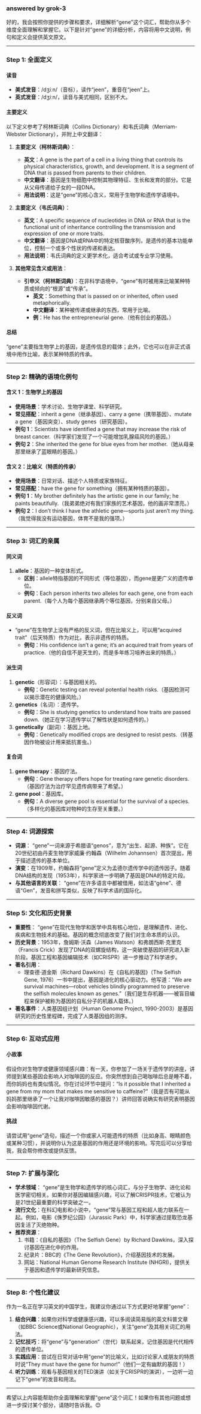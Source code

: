 ### answered by grok-3
好的，我会按照你提供的步骤和要求，详细解析“gene”这个词汇，帮助你从多个维度全面理解和掌握它。以下是针对“gene”的详细分析，内容将用中文说明，例句和定义会提供英文原文。

---

### Step 1: 全面定义

#### 读音
- **美式发音**：/dʒiːn/（音标），读作“jeen”，重音在“jeen”上。
- **英式发音**：/dʒiːn/，读音与美式相同，区别不大。

#### 主要定义
以下定义参考了柯林斯词典（Collins Dictionary）和韦氏词典（Merriam-Webster Dictionary），并附上中文翻译：

1. **主要定义（柯林斯词典）**：
   - **英文**：A gene is the part of a cell in a living thing that controls its physical characteristics, growth, and development. It is a segment of DNA that is passed from parents to their children.
   - **中文翻译**：基因是生物细胞中控制其物理特征、生长和发育的部分。它是从父母传递给子女的一段DNA。
   - **用法说明**：这是“gene”的核心含义，常用于生物学和遗传学语境中。

2. **主要定义（韦氏词典）**：
   - **英文**：A specific sequence of nucleotides in DNA or RNA that is the functional unit of inheritance controlling the transmission and expression of one or more traits.
   - **中文翻译**：基因是DNA或RNA中的特定核苷酸序列，是遗传的基本功能单位，控制一个或多个性状的传递和表达。
   - **用法说明**：韦氏词典的定义更学术化，适合考试或专业学习使用。

3. **其他常见含义或用法**：
   - **引申义（柯林斯词典）**：在非科学语境中，“gene”有时被用来比喻某种特质或倾向的“根源”或“传承”。
     - **英文**：Something that is passed on or inherited, often used metaphorically.
     - **中文翻译**：某种被传递或继承的东西，常用于比喻。
     - **例**：He has the entrepreneurial gene.（他有创业的基因。）

#### 总结
“gene”主要指生物学上的基因，是遗传信息的载体；此外，它也可以在非正式语境中用作比喻，表示某种特质的传承。

---

### Step 2: 精确的语境化例句

#### 含义 1：生物学上的基因
- **使用场景**：学术讨论、生物学课堂、科学研究。
- **常见搭配**：inherit a gene（继承基因）、carry a gene（携带基因）、mutate a gene（基因突变）、study genes（研究基因）。
- **例句 1**：Scientists have identified a gene that may increase the risk of breast cancer.（科学家们发现了一个可能增加乳腺癌风险的基因。）
- **例句 2**：She inherited the gene for blue eyes from her mother.（她从母亲那里继承了蓝眼睛的基因。）

#### 含义 2：比喻义（特质的传承）
- **使用场景**：日常对话、描述个人特质或家族特征。
- **常见搭配**：have the gene for something（拥有某种特质的基因）。
- **例句 1**：My brother definitely has the artistic gene in our family; he paints beautifully.（我弟弟绝对有我们家族的艺术基因，他的画非常漂亮。）
- **例句 2**：I don’t think I have the athletic gene—sports just aren’t my thing.（我觉得我没有运动基因，体育不是我的强项。）

---

### Step 3: 词汇的亲属

#### 同义词
1. **allele**：基因的一种变体形式。
   - **区别**：allele特指基因的不同形式（等位基因），而gene是更广义的遗传单位。
   - **例句**：Each person inherits two alleles for each gene, one from each parent.（每个人为每个基因继承两个等位基因，分别来自父母。）

#### 反义词
- “gene”在生物学上没有严格的反义词，但在比喻义上，可以用“acquired trait”（后天特质）作为对比，表示非遗传的特质。
   - **例句**：His confidence isn’t a gene; it’s an acquired trait from years of practice.（他的自信不是天生的，而是多年练习培养出来的特质。）

#### 派生词
1. **genetic**（形容词）：与基因相关的。
   - **例句**：Genetic testing can reveal potential health risks.（基因检测可以揭示潜在的健康风险。）
2. **genetics**（名词）：遗传学。
   - **例句**：She is studying genetics to understand how traits are passed down.（她正在学习遗传学以了解性状是如何遗传的。）
3. **genetically**（副词）：基因上地。
   - **例句**：Genetically modified crops are designed to resist pests.（转基因作物被设计用来抵抗害虫。）

#### 复合词
1. **gene therapy**：基因疗法。
   - **例句**：Gene therapy offers hope for treating rare genetic disorders.（基因疗法为治疗罕见遗传病带来了希望。）
2. **gene pool**：基因库。
   - **例句**：A diverse gene pool is essential for the survival of a species.（多样化的基因库对物种的生存至关重要。）

---

### Step 4: 词源探索

- **词源**： “gene”一词来源于希腊语“genos”，意为“出生、起源、种族”。它在20世纪初由丹麦生物学家威廉·约翰森（Wilhelm Johannsen）首次提出，用于描述遗传的基本单位。
- **演变**：在1909年，约翰森将“gene”定义为孟德尔遗传学中的遗传因子。随着DNA结构的发现（1953年），科学家进一步明确了基因是DNA的特定片段。
- **与其他语言的关联**： “gene”在许多语言中都被借用，如法语“gène”、德语“Gen”，发音和拼写类似，反映了科学术语的国际化。

---

### Step 5: 文化和历史背景

- **重要性**： “gene”在现代生物学和医学中具有核心地位，是理解遗传、进化、疾病和生物技术的基础。基因的概念彻底改变了我们对生命本质的认识。
- **历史背景**：1953年，詹姆斯·沃森（James Watson）和弗朗西斯·克里克（Francis Crick）发现了DNA的双螺旋结构，这一突破使基因的研究进入新阶段。基因工程和基因编辑技术（如CRISPR）进一步推动了科学进步。
- **著名引用**：
  - 理查德·道金斯（Richard Dawkins）在《自私的基因》（The Selfish Gene, 1976）一书中提出，基因是进化的核心驱动力。他写道：“We are survival machines—robot vehicles blindly programmed to preserve the selfish molecules known as genes.”（我们是生存机器——被盲目编程来保护被称为基因的自私分子的机器人载体。）
- **著名事件**：人类基因组计划（Human Genome Project, 1990-2003）是基因研究的历史性里程碑，完成了人类基因组的测序。

---

### Step 6: 互动式应用

#### 小故事
假设你对生物学或健康领域感兴趣：有一天，你参加了一场关于遗传学的讲座，讲师提到某些基因会影响人对咖啡因的反应。你突然想到自己喝咖啡后总是睡不着，而你妈妈也有类似情况。你在讨论环节中提问：“Is it possible that I inherited a gene from my mom that makes me sensitive to caffeine?”（我是否有可能从妈妈那里继承了一个让我对咖啡因敏感的基因？）讲师回答说确实有研究表明基因会影响咖啡因代谢。

#### 挑战
请尝试用“gene”造句，描述一个你或家人可能遗传的特质（比如身高、眼睛颜色或某种习惯），并说明你认为这是基因的作用还是环境的影响。写完后可以分享给我，我会帮你修改或提供反馈。

---

### Step 7: 扩展与深化

- **学术领域**： “gene”是生物学和遗传学的核心词汇，与分子生物学、进化论和医学密切相关。如果你对基因编辑感兴趣，可以了解CRISPR技术，它被认为是21世纪最重要的科学突破之一。
- **流行文化**：在科幻电影和小说中，“gene”常与基因工程和超人能力联系在一起。例如，电影《侏罗纪公园》（Jurassic Park）中，科学家通过提取恐龙基因复活了灭绝物种。
- **推荐资源**：
  1. 书籍：《自私的基因》（The Selfish Gene）by Richard Dawkins，深入探讨基因在进化中的作用。
  2. 纪录片：BBC的《The Gene Revolution》，介绍基因技术的发展。
  3. 网站：National Human Genome Research Institute (NHGRI)，提供关于基因和遗传学的最新研究信息。

---

### Step 8: 个性化建议

作为一名正在学习英文的中国学生，我建议你通过以下方式更好地掌握“gene”：
1. **结合兴趣**：如果你对科学或健康感兴趣，可以多阅读简易版的英文科普文章（如BBC Science或National Geographic），关注“gene”及其相关词汇的用法。
2. **记忆技巧**：将“gene”与“generation”（世代）联系起来，记住基因是代代相传的遗传单位。
3. **实践应用**：尝试在日常对话中用“gene”的比喻义，比如讨论家人或朋友的特质时说“They must have the gene for humor!”（他们一定有幽默的基因！）
4. **听力训练**：观看与基因相关的TED演讲（如关于CRISPR的演讲），一边听一边记下“gene”的发音和用法。

---

希望以上内容能帮助你全面理解和掌握“gene”这个词汇！如果你有其他问题或想进一步探讨某个部分，请随时告诉我。😊